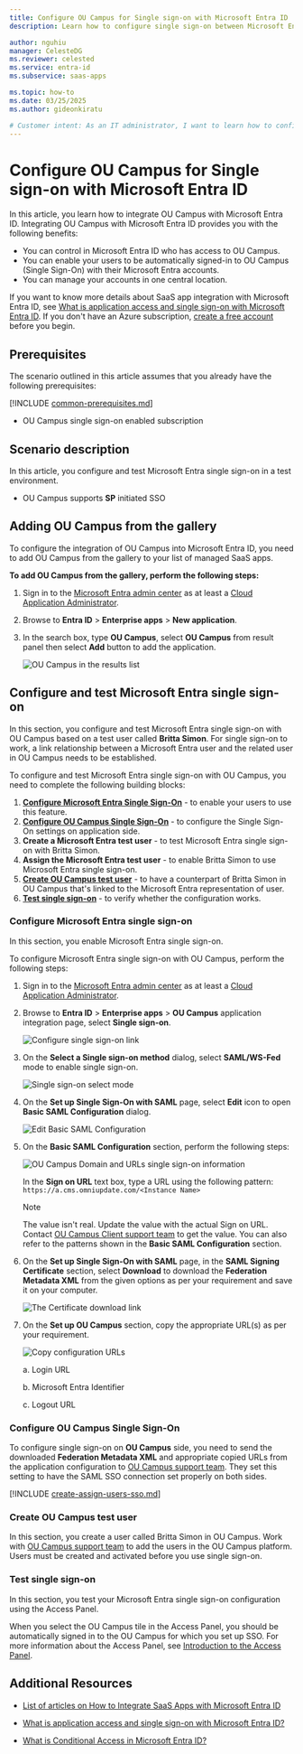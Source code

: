 ```yaml
---
title: Configure OU Campus for Single sign-on with Microsoft Entra ID
description: Learn how to configure single sign-on between Microsoft Entra ID and OU Campus.

author: nguhiu
manager: CelesteDG
ms.reviewer: celested
ms.service: entra-id
ms.subservice: saas-apps

ms.topic: how-to
ms.date: 03/25/2025
ms.author: gideonkiratu

# Customer intent: As an IT administrator, I want to learn how to configure single sign-on between Microsoft Entra ID and OU Campus so that I can control who has access to OU Campus, enable automatic sign-in with Microsoft Entra accounts, and manage my accounts in one central location.
---
```

# Configure OU Campus for Single sign-on with Microsoft Entra ID

In this article,  you learn how to integrate OU Campus with Microsoft Entra ID.
Integrating OU Campus with Microsoft Entra ID provides you with the following benefits:

* You can control in Microsoft Entra ID who has access to OU Campus.
* You can enable your users to be automatically signed-in to OU Campus (Single Sign-On) with their Microsoft Entra accounts.
* You can manage your accounts in one central location.

If you want to know more details about SaaS app integration with Microsoft Entra ID, see [What is application access and single sign-on with Microsoft Entra ID](~/identity/enterprise-apps/what-is-single-sign-on.md).
If you don't have an Azure subscription, [create a free account](https://azure.microsoft.com/free/) before you begin.

## Prerequisites

The scenario outlined in this article assumes that you already have the following prerequisites:

[!INCLUDE [common-prerequisites.md](~/identity/saas-apps/includes/common-prerequisites.md)]
* OU Campus single sign-on enabled subscription

## Scenario description

In this article,  you configure and test Microsoft Entra single sign-on in a test environment.

* OU Campus supports **SP** initiated SSO

## Adding OU Campus from the gallery

To configure the integration of OU Campus into Microsoft Entra ID, you need to add OU Campus from the gallery to your list of managed SaaS apps.

**To add OU Campus from the gallery, perform the following steps:**

1. Sign in to the [Microsoft Entra admin center](https://entra.microsoft.com) as at least a [Cloud Application Administrator](~/identity/role-based-access-control/permissions-reference.md#cloud-application-administrator).
1. Browse to **Entra ID** > **Enterprise apps** > **New application**.
1. In the search box, type **OU Campus**, select **OU Campus** from result panel then select **Add** button to add the application.

	 ![OU Campus in the results list](common/search-new-app.png)

<a name='configure-and-test-azure-ad-single-sign-on'></a>

## Configure and test Microsoft Entra single sign-on

In this section, you configure and test Microsoft Entra single sign-on with OU Campus based on a test user called **Britta Simon**.
For single sign-on to work, a link relationship between a Microsoft Entra user and the related user in OU Campus needs to be established.

To configure and test Microsoft Entra single sign-on with OU Campus, you need to complete the following building blocks:

1. **[Configure Microsoft Entra Single Sign-On](#configure-azure-ad-single-sign-on)** - to enable your users to use this feature.
2. **[Configure OU Campus Single Sign-On](#configure-ou-campus-single-sign-on)** - to configure the Single Sign-On settings on application side.
3. **Create a Microsoft Entra test user** - to test Microsoft Entra single sign-on with Britta Simon.
4. **Assign the Microsoft Entra test user** - to enable Britta Simon to use Microsoft Entra single sign-on.
5. **[Create OU Campus test user](#create-ou-campus-test-user)** - to have a counterpart of Britta Simon in OU Campus that's linked to the Microsoft Entra representation of user.
6. **[Test single sign-on](#test-single-sign-on)** - to verify whether the configuration works.

<a name='configure-azure-ad-single-sign-on'></a>

### Configure Microsoft Entra single sign-on

In this section, you enable Microsoft Entra single sign-on.

To configure Microsoft Entra single sign-on with OU Campus, perform the following steps:

1. Sign in to the [Microsoft Entra admin center](https://entra.microsoft.com) as at least a [Cloud Application Administrator](~/identity/role-based-access-control/permissions-reference.md#cloud-application-administrator).
1. Browse to **Entra ID** > **Enterprise apps** > **OU Campus** application integration page, select **Single sign-on**.

    ![Configure single sign-on link](common/select-sso.png)

1. On the **Select a Single sign-on method** dialog, select **SAML/WS-Fed** mode to enable single sign-on.

    ![Single sign-on select mode](common/select-saml-option.png)

1. On the **Set up Single Sign-On with SAML** page, select **Edit** icon to open **Basic SAML Configuration** dialog.

	![Edit Basic SAML Configuration](common/edit-urls.png)

1. On the **Basic SAML Configuration** section, perform the following steps:

    ![OU Campus Domain and URLs single sign-on information](common/sp-intiated.png)

	In the **Sign on URL** text box, type a URL using the following pattern: `https://a.cms.omniupdate.com/<Instance Name>`

	> [!Note]
	> The value isn't real. Update the value with the actual Sign on URL. Contact [OU Campus Client support team](mailto:support@omniupdate.com) to get the value. You can also refer to the patterns shown in the **Basic SAML Configuration** section.

1. On the **Set up Single Sign-On with SAML** page, in the **SAML Signing Certificate** section, select **Download** to download the **Federation Metadata XML** from the given options as per your requirement and save it on your computer.

	![The Certificate download link](common/metadataxml.png)

6. On the **Set up OU Campus** section, copy the appropriate URL(s) as per your requirement.

	![Copy configuration URLs](common/copy-configuration-urls.png)

	a. Login URL

	b. Microsoft Entra Identifier

	c. Logout URL

### Configure OU Campus Single Sign-On

To configure single sign-on on **OU Campus** side, you need to send the downloaded **Federation Metadata XML** and appropriate copied URLs from the application configuration to [OU Campus support team](mailto:support@omniupdate.com). They set this setting to have the SAML SSO connection set properly on both sides.

<a name='create-an-azure-ad-test-user'></a>

[!INCLUDE [create-assign-users-sso.md](~/identity/saas-apps/includes/create-assign-users-sso.md)]

### Create OU Campus test user

In this section, you create a user called Britta Simon in OU Campus. Work with [OU Campus support team](mailto:support@omniupdate.com) to add the users in the OU Campus platform. Users must be created and activated before you use single sign-on.

### Test single sign-on 

In this section, you test your Microsoft Entra single sign-on configuration using the Access Panel.

When you select the OU Campus tile in the Access Panel, you should be automatically signed in to the OU Campus for which you set up SSO. For more information about the Access Panel, see [Introduction to the Access Panel](https://support.microsoft.com/account-billing/sign-in-and-start-apps-from-the-my-apps-portal-2f3b1bae-0e5a-4a86-a33e-876fbd2a4510).

## Additional Resources

- [List of articles on How to Integrate SaaS Apps with Microsoft Entra ID](./tutorial-list.md)

- [What is application access and single sign-on with Microsoft Entra ID?](~/identity/enterprise-apps/what-is-single-sign-on.md)

- [What is Conditional Access in Microsoft Entra ID?](~/identity/conditional-access/overview.md)
